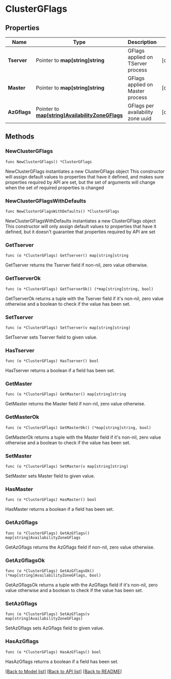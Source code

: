 # ClusterGFlags

## Properties

Name | Type | Description | Notes
------------ | ------------- | ------------- | -------------
**Tserver** | Pointer to **map[string]string** | GFlags applied on TServer process | [optional] 
**Master** | Pointer to **map[string]string** | GFlags applied on Master process | [optional] 
**AzGflags** | Pointer to [**map[string]AvailabilityZoneGFlags**](AvailabilityZoneGFlags.md) | GFlags per availability zone uuid | [optional] 

## Methods

### NewClusterGFlags

`func NewClusterGFlags() *ClusterGFlags`

NewClusterGFlags instantiates a new ClusterGFlags object
This constructor will assign default values to properties that have it defined,
and makes sure properties required by API are set, but the set of arguments
will change when the set of required properties is changed

### NewClusterGFlagsWithDefaults

`func NewClusterGFlagsWithDefaults() *ClusterGFlags`

NewClusterGFlagsWithDefaults instantiates a new ClusterGFlags object
This constructor will only assign default values to properties that have it defined,
but it doesn't guarantee that properties required by API are set

### GetTserver

`func (o *ClusterGFlags) GetTserver() map[string]string`

GetTserver returns the Tserver field if non-nil, zero value otherwise.

### GetTserverOk

`func (o *ClusterGFlags) GetTserverOk() (*map[string]string, bool)`

GetTserverOk returns a tuple with the Tserver field if it's non-nil, zero value otherwise
and a boolean to check if the value has been set.

### SetTserver

`func (o *ClusterGFlags) SetTserver(v map[string]string)`

SetTserver sets Tserver field to given value.

### HasTserver

`func (o *ClusterGFlags) HasTserver() bool`

HasTserver returns a boolean if a field has been set.

### GetMaster

`func (o *ClusterGFlags) GetMaster() map[string]string`

GetMaster returns the Master field if non-nil, zero value otherwise.

### GetMasterOk

`func (o *ClusterGFlags) GetMasterOk() (*map[string]string, bool)`

GetMasterOk returns a tuple with the Master field if it's non-nil, zero value otherwise
and a boolean to check if the value has been set.

### SetMaster

`func (o *ClusterGFlags) SetMaster(v map[string]string)`

SetMaster sets Master field to given value.

### HasMaster

`func (o *ClusterGFlags) HasMaster() bool`

HasMaster returns a boolean if a field has been set.

### GetAzGflags

`func (o *ClusterGFlags) GetAzGflags() map[string]AvailabilityZoneGFlags`

GetAzGflags returns the AzGflags field if non-nil, zero value otherwise.

### GetAzGflagsOk

`func (o *ClusterGFlags) GetAzGflagsOk() (*map[string]AvailabilityZoneGFlags, bool)`

GetAzGflagsOk returns a tuple with the AzGflags field if it's non-nil, zero value otherwise
and a boolean to check if the value has been set.

### SetAzGflags

`func (o *ClusterGFlags) SetAzGflags(v map[string]AvailabilityZoneGFlags)`

SetAzGflags sets AzGflags field to given value.

### HasAzGflags

`func (o *ClusterGFlags) HasAzGflags() bool`

HasAzGflags returns a boolean if a field has been set.


[[Back to Model list]](../README.md#documentation-for-models) [[Back to API list]](../README.md#documentation-for-api-endpoints) [[Back to README]](../README.md)


